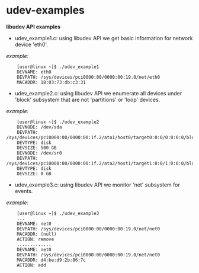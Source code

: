 udev-examples
=============

**libudev API examples**

* udev_example1.c:
using libudev API we get basic information for network device 'eth0'.


*example:*

        [user@linux ~]$ ./udev_example1
        DEVNAME: eth0
        DEVPATH: /sys/devices/pci0000:00/0000:00:19.0/net/eth0
        MACADDR: 18:03:73:db:c3:31


* udev_example2.c:
using libudev API we enumerate all devices under 'block' subsystem that are not 'partitions' or 'loop' devices.

*example:*

        [user@linux ~]$ ./udev_example2
        DEVNODE: /dev/sda
        DEVPATH: /sys/devices/pci0000:00/0000:00:1f.2/ata1/host0/target0:0:0/0:0:0:0/block/sda
        DEVTYPE: disk
        DEVSIZE: 500 GB
        DEVNODE: /dev/sr0
        DEVPATH: /sys/devices/pci0000:00/0000:00:1f.2/ata2/host1/target1:0:0/1:0:0:0/block/sr0
        DEVTYPE: disk
        DEVSIZE: 0 GB


* udev_example3.c:
using libudev API we monitor 'net' subsystem for events.

*example:*

        [user@linux ~]$ ./udev_example3
        ...
        DEVNAME: net0
        DEVPATH: /sys/devices/pci0000:00/0000:00:19.0/net/net0
        MACADDR: (null)
        ACTION: remove
        .............
        DEVNAME: net0
        DEVPATH: /sys/devices/pci0000:00/0000:00:19.0/net/net0
        MACADDR: d4:be:d9:2b:86:7c
        ACTION: add
